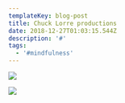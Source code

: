 ```yaml
---
templateKey: blog-post
title: Chuck Lorre productions
date: 2018-12-27T01:03:15.544Z
description: '#'
tags:
  - '#mindfulness'
---
```

![](/img/1217181931.jpg)

![](/img/1226182000.jpg)
